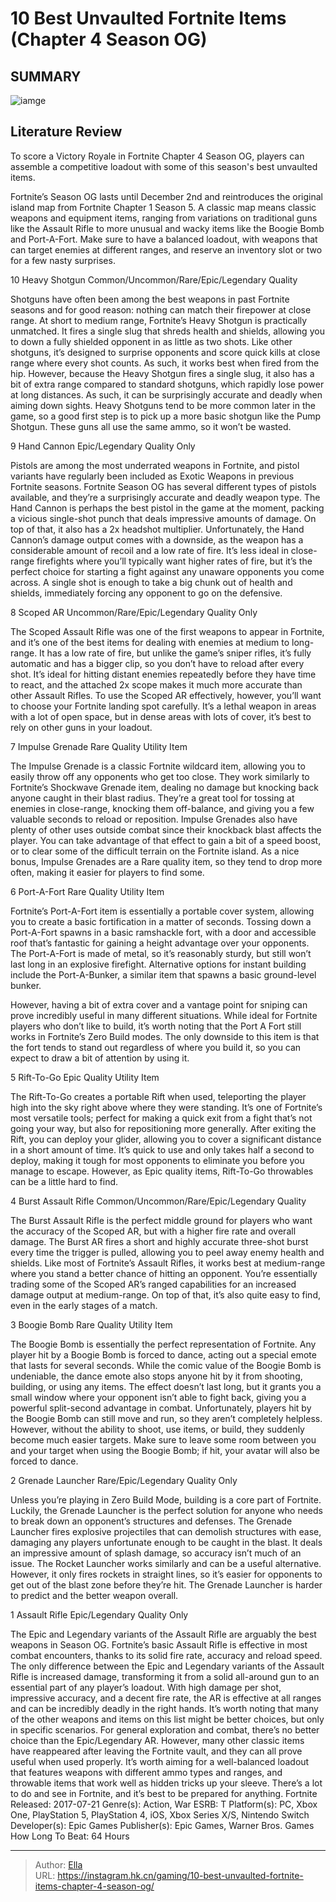# 10 Best Unvaulted Fortnite Items (Chapter 4 Season OG)


## SUMMARY 

![iamge](https://static1.srcdn.com/wordpress/wp-content/uploads/2023/11/10-best-unvaulted-fortnite-chapter-4-season-og-items.jpg)

## Literature Review

To score a Victory Royale in Fortnite Chapter 4 Season OG, players can assemble a competitive loadout with some of this season&#39;s best unvaulted items.





Fortnite’s Season OG lasts until December 2nd and reintroduces the original island map from Fortnite Chapter 1 Season 5. A classic map means classic weapons and equipment items, ranging from variations on traditional guns like the Assault Rifle to more unusual and wacky items like the Boogie Bomb and Port-A-Fort. Make sure to have a balanced loadout, with weapons that can target enemies at different ranges, and reserve an inventory slot or two for a few nasty surprises.









 








 10  Heavy Shotgun 
Common/Uncommon/Rare/Epic/Legendary Quality
        

Shotguns have often been among the best weapons in past Fortnite seasons and for good reason: nothing can match their firepower at close range. At short to medium range, Fortnite’s Heavy Shotgun is practically unmatched. It fires a single slug that shreds health and shields, allowing you to down a fully shielded opponent in as little as two shots. Like other shotguns, it’s designed to surprise opponents and score quick kills at close range where every shot counts.
As such, it works best when fired from the hip. However, because the Heavy Shotgun fires a single slug, it also has a bit of extra range compared to standard shotguns, which rapidly lose power at long distances. As such, it can be surprisingly accurate and deadly when aiming down sights.
Heavy Shotguns tend to be more common later in the game, so a good first step is to pick up a more basic shotgun like the Pump Shotgun. These guns all use the same ammo, so it won’t be wasted. 






 9  Hand Cannon 
Epic/Legendary Quality Only
        

Pistols are among the most underrated weapons in Fortnite, and pistol variants have regularly been included as Exotic Weapons in previous Fortnite seasons. Fortnite Season OG has several different types of pistols available, and they’re a surprisingly accurate and deadly weapon type. The Hand Cannon is perhaps the best pistol in the game at the moment, packing a vicious single-shot punch that deals impressive amounts of damage. On top of that, it also has a 2x headshot multiplier.
Unfortunately, the Hand Cannon’s damage output comes with a downside, as the weapon has a considerable amount of recoil and a low rate of fire. It’s less ideal in close-range firefights where you’ll typically want higher rates of fire, but it’s the perfect choice for starting a fight against any unaware opponents you come across. A single shot is enough to take a big chunk out of health and shields, immediately forcing any opponent to go on the defensive.





 8  Scoped AR 
Uncommon/Rare/Epic/Legendary Quality Only
        

The Scoped Assault Rifle was one of the first weapons to appear in Fortnite, and it’s one of the best items for dealing with enemies at medium to long-range. It has a low rate of fire, but unlike the game’s sniper rifles, it’s fully automatic and has a bigger clip, so you don’t have to reload after every shot. It’s ideal for hitting distant enemies repeatedly before they have time to react, and the attached 2x scope makes it much more accurate than other Assault Rifles.
To use the Scoped AR effectively, however, you’ll want to choose your Fortnite landing spot carefully. It’s a lethal weapon in areas with a lot of open space, but in dense areas with lots of cover, it’s best to rely on other guns in your loadout.





 7  Impulse Grenade 
Rare Quality Utility Item
        

The Impulse Grenade is a classic Fortnite wildcard item, allowing you to easily throw off any opponents who get too close. They work similarly to Fortnite’s Shockwave Grenade item, dealing no damage but knocking back anyone caught in their blast radius. They’re a great tool for tossing at enemies in close-range, knocking them off-balance, and giving you a few valuable seconds to reload or reposition.
Impulse Grenades also have plenty of other uses outside combat since their knockback blast affects the player. You can take advantage of that effect to gain a bit of a speed boost, or to clear some of the difficult terrain on the Fortnite island. As a nice bonus, Impulse Grenades are a Rare quality item, so they tend to drop more often, making it easier for players to find some.





 6  Port-A-Fort 
Rare Quality Utility Item


 







Fortnite’s Port-A-Fort item is essentially a portable cover system, allowing you to create a basic fortification in a matter of seconds. Tossing down a Port-A-Fort spawns in a basic ramshackle fort, with a door and accessible roof that’s fantastic for gaining a height advantage over your opponents. The Port-A-Fort is made of metal, so it’s reasonably sturdy, but still won’t last long in an explosive firefight.
Alternative options for instant building include the Port-A-Bunker, a similar item that spawns a basic ground-level bunker. 

However, having a bit of extra cover and a vantage point for sniping can prove incredibly useful in many different situations. While ideal for Fortnite players who don’t like to build, it’s worth noting that the Port A Fort still works in Fortnite’s Zero Build modes. The only downside to this item is that the fort tends to stand out regardless of where you build it, so you can expect to draw a bit of attention by using it.





 5  Rift-To-Go 
Epic Quality Utility Item


 







The Rift-To-Go creates a portable Rift when used, teleporting the player high into the sky right above where they were standing. It’s one of Fortnite’s most versatile tools; perfect for making a quick exit from a fight that’s not going your way, but also for repositioning more generally. After exiting the Rift, you can deploy your glider, allowing you to cover a significant distance in a short amount of time.
It’s quick to use and only takes half a second to deploy, making it tough for most opponents to eliminate you before you manage to escape. However, as Epic quality items, Rift-To-Go throwables can be a little hard to find.





 4  Burst Assault Rifle 
Common/Uncommon/Rare/Epic/Legendary Quality
        

The Burst Assault Rifle is the perfect middle ground for players who want the accuracy of the Scoped AR, but with a higher fire rate and overall damage. The Burst AR fires a short and highly accurate three-shot burst every time the trigger is pulled, allowing you to peel away enemy health and shields. Like most of Fortnite’s Assault Rifles, it works best at medium-range where you stand a better chance of hitting an opponent.
You’re essentially trading some of the Scoped AR’s ranged capabilities for an increased damage output at medium-range. On top of that, it’s also quite easy to find, even in the early stages of a match.





 3  Boogie Bomb 
Rare Quality Utility Item
        

The Boogie Bomb is essentially the perfect representation of Fortnite. Any player hit by a Boogie Bomb is forced to dance, acting out a special emote that lasts for several seconds. While the comic value of the Boogie Bomb is undeniable, the dance emote also stops anyone hit by it from shooting, building, or using any items. The effect doesn’t last long, but it grants you a small window where your opponent isn’t able to fight back, giving you a powerful split-second advantage in combat.
Unfortunately, players hit by the Boogie Bomb can still move and run, so they aren’t completely helpless. However, without the ability to shoot, use items, or build, they suddenly become much easier targets.
Make sure to leave some room between you and your target when using the Boogie Bomb; if hit, your avatar will also be forced to dance. 






 2  Grenade Launcher 
Rare/Epic/Legendary Quality Only
        

Unless you’re playing in Zero Build Mode, building is a core part of Fortnite. Luckily, the Grenade Launcher is the perfect solution for anyone who needs to break down an opponent’s structures and defenses. The Grenade Launcher fires explosive projectiles that can demolish structures with ease, damaging any players unfortunate enough to be caught in the blast. It deals an impressive amount of splash damage, so accuracy isn’t much of an issue.
The Rocket Launcher works similarly and can be a useful alternative. However, it only fires rockets in straight lines, so it’s easier for opponents to get out of the blast zone before they’re hit. The Grenade Launcher is harder to predict and the better weapon overall.





 1  Assault Rifle 
Epic/Legendary Quality Only


 







The Epic and Legendary variants of the Assault Rifle are arguably the best weapons in Season OG. Fortnite’s basic Assault Rifle is effective in most combat encounters, thanks to its solid fire rate, accuracy and reload speed. The only difference between the Epic and Legendary variants of the Assault Rifle is increased damage, transforming it from a solid all-around gun to an essential part of any player’s loadout.
With high damage per shot, impressive accuracy, and a decent fire rate, the AR is effective at all ranges and can be incredibly deadly in the right hands. It’s worth noting that many of the other weapons and items on this list might be better choices, but only in specific scenarios. For general exploration and combat, there’s no better choice than the Epic/Legendary AR.
However, many other classic items have reappeared after leaving the Fortnite vault, and they can all prove useful when used properly. It’s worth aiming for a well-balanced loadout that features weapons with different ammo types and ranges, and throwable items that work well as hidden tricks up your sleeve. There’s a lot to do and see in Fortnite, and it’s best to be prepared for anything.
               Fortnite   Released:   2017-07-21    Genre(s):   Action, War    ESRB:   T    Platform(s):   PC, Xbox One, PlayStation 5, PlayStation 4, iOS, Xbox Series X/S, Nintendo Switch    Developer(s):   Epic Games    Publisher(s):   Epic Games, Warner Bros. Games    How Long To Beat:   64 Hours      

---

> Author: [Ella](https://instagram.hk.cn/)  
> URL: https://instagram.hk.cn/gaming/10-best-unvaulted-fortnite-items-chapter-4-season-og/  

